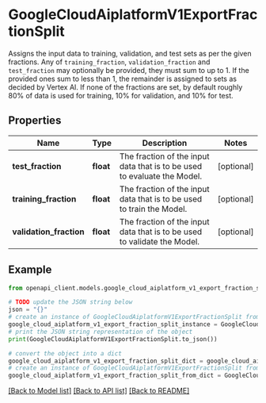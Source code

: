 # GoogleCloudAiplatformV1ExportFractionSplit

Assigns the input data to training, validation, and test sets as per the given fractions. Any of `training_fraction`, `validation_fraction` and `test_fraction` may optionally be provided, they must sum to up to 1. If the provided ones sum to less than 1, the remainder is assigned to sets as decided by Vertex AI. If none of the fractions are set, by default roughly 80% of data is used for training, 10% for validation, and 10% for test.

## Properties

Name | Type | Description | Notes
------------ | ------------- | ------------- | -------------
**test_fraction** | **float** | The fraction of the input data that is to be used to evaluate the Model. | [optional] 
**training_fraction** | **float** | The fraction of the input data that is to be used to train the Model. | [optional] 
**validation_fraction** | **float** | The fraction of the input data that is to be used to validate the Model. | [optional] 

## Example

```python
from openapi_client.models.google_cloud_aiplatform_v1_export_fraction_split import GoogleCloudAiplatformV1ExportFractionSplit

# TODO update the JSON string below
json = "{}"
# create an instance of GoogleCloudAiplatformV1ExportFractionSplit from a JSON string
google_cloud_aiplatform_v1_export_fraction_split_instance = GoogleCloudAiplatformV1ExportFractionSplit.from_json(json)
# print the JSON string representation of the object
print(GoogleCloudAiplatformV1ExportFractionSplit.to_json())

# convert the object into a dict
google_cloud_aiplatform_v1_export_fraction_split_dict = google_cloud_aiplatform_v1_export_fraction_split_instance.to_dict()
# create an instance of GoogleCloudAiplatformV1ExportFractionSplit from a dict
google_cloud_aiplatform_v1_export_fraction_split_from_dict = GoogleCloudAiplatformV1ExportFractionSplit.from_dict(google_cloud_aiplatform_v1_export_fraction_split_dict)
```
[[Back to Model list]](../README.md#documentation-for-models) [[Back to API list]](../README.md#documentation-for-api-endpoints) [[Back to README]](../README.md)


